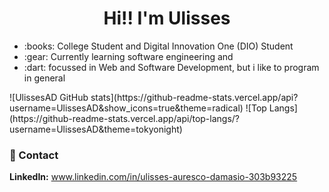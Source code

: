 <h1 align="center">
   Hi!! I'm Ulisses 
</h1>

<ul>
<li>:books: College Student and Digital Innovation One (DIO) Student</li>
<li>:gear: Currently learning software engineering and </li>
<li>:dart: focussed in Web and Software Development, but i like to program in general</li>
</ul>

<div>
![UlissesAD GitHub stats](https://github-readme-stats.vercel.app/api?username=UlissesAD&show_icons=true&theme=radical)
![Top Langs](https://github-readme-stats.vercel.app/api/top-langs/?username=UlissesAD&theme=tokyonight)
</div>

### :handshake: Contact
**LinkedIn:** www.linkedin.com/in/ulisses-auresco-damasio-303b93225

